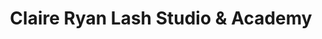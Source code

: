 ---
title: "Claire Ryan Lash Studio & Academy"
url: /cork/claire-ryan-lash-studio-und-academy/
shop: Kosmetik
---